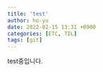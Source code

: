 ```yaml
---
title: 'test'
author: ho-yu
date: 2022-02-15 13:31 +0900
categories: [ETC, TIL]
tags: [git]
---
```


test중입니다.